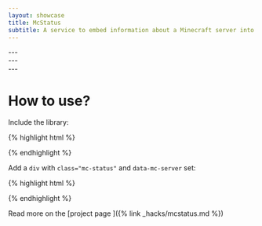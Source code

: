 ```yaml
---
layout: showcase
title: McStatus
subtitle: A service to embed information about a Minecraft server into a website or other app.
---
```


<script type="text/javascript" src="https://github.breq.dev/mcstatus/mcstatus.js"></script>

<div class="mc-status" data-mc-server="mc.hypixel.net"></div>
---
<div class="mc-status" data-mc-server="us.mineplex.com"></div>
---
<div class="mc-status" data-mc-server="not-a-real-server.example.com"></div>
---

# How to use?
Include the library:

{% highlight html %}
<script type="text/javascript" src="https://github.breq.dev/mcstatus/mcstatus.js"></script>
{% endhighlight %}

Add a `div` with `class="mc-status"` and `data-mc-server` set:

{% highlight html %}
<div class="mc-status" data-mc-server="[server IP]"></div>
{% endhighlight %}

Read more on the [project page <i class="fas fa-angle-double-right" aria-hidden="true"></i>]({% link _hacks/mcstatus.md %}) 
